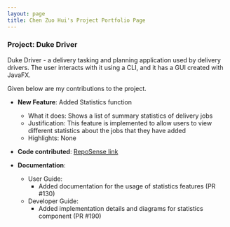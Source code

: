```yaml
---
layout: page
title: Chen Zuo Hui's Project Portfolio Page
---
```


### Project: Duke Driver

Duke Driver - a delivery tasking and planning application used by delivery drivers. The user interacts with it using a CLI, and it has a GUI created with JavaFX.

Given below are my contributions to the project.

* **New Feature**: Added Statistics function
    * What it does: Shows a list of summary statistics of delivery jobs
    * Justification: This feature is implemented to allow users to view different statistics about the jobs that they have added
    * Highlights: None


* **Code contributed**: [RepoSense link](https://nus-cs2103-ay2223s2.github.io/tp-dashboard/?search=zuohui&breakdown=true)

* **Documentation**:
    * User Guide:
        * Added documentation for the usage of statistics features (PR #130)
    * Developer Guide:
        * Added implementation details and diagrams for statistics component (PR #190)



